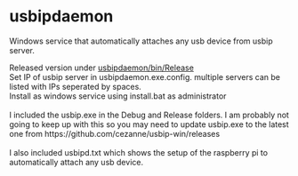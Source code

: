 # usbipdaemon
Windows service that automatically attaches any usb device from usbip server.

<p>
  Released version under <a href="https://github.com/FL0WL0W/usbipdaemon/tree/main/usbipdaemon/bin/Release">usbipdaemon/bin/Release</a><br/>
  Set IP of usbip server in usbipdaemon.exe.config. multiple servers can be listed with IPs seperated by spaces.<br/>
  Install as windows service using install.bat as administrator<br/>
  <br/>
  I included the usbip.exe in the Debug and Release folders. I am probably not going to keep up with this so you may need to update usbip.exe to the latest one from https://github.com/cezanne/usbip-win/releases<br/>
  <br/>
  I also included usbipd.txt which shows the setup of the raspberry pi to automatically attach any usb device.<br/>
</p>
